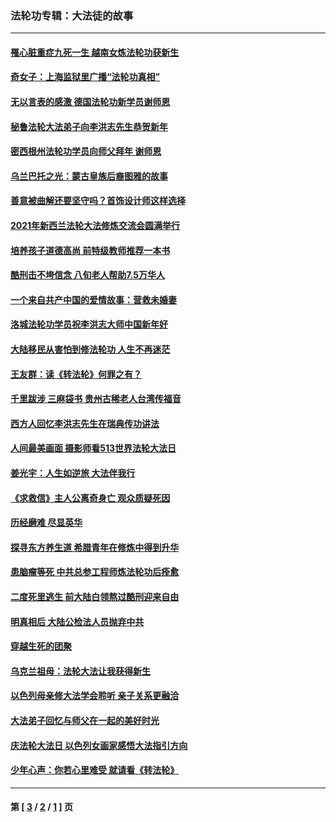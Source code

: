 ### 法轮功专辑：大法徒的故事
---
#### [罹心脏重症九死一生 越南女炼法轮功获新生](../../pages/nf1147481/n13732766.md?06130430) 
#### [奇女子：上海监狱里广播“法轮功真相”](../../pages/nf1147481/n13726443.md?06130430) 
#### [无以言表的感激 德国法轮功新学员谢师恩](../../pages/nf1147481/n13543790.md?06130430) 
#### [秘鲁法轮大法弟子向李洪志先生恭贺新年](../../pages/nf1147481/n13540182.md?06130430) 
#### [密西根州法轮功学员向师父拜年 谢师恩](../../pages/nf1147481/n13538183.md?06130430) 
#### [乌兰巴托之光：蒙古皇族后裔图雅的故事](../../pages/nf1147481/n13155759.md?06130430) 
#### [善意被曲解还要坚守吗？首饰设计师这样选择](../../pages/nf1147481/n13077575.md?06130430) 
#### [2021年新西兰法轮大法修炼交流会圆满举行](../../pages/nf1147481/n13033149.md?06130430) 
#### [培养孩子道德高尚 前特级教师推荐一本书](../../pages/nf1147481/n12938640.md?06130430) 
#### [酷刑击不垮信念 八旬老人帮助7.5万华人](../../pages/nf1147481/n12880712.md?06130430) 
#### [一个来自共产中国的爱情故事：营救未婚妻](../../pages/nf1147481/n12778386.md?06130430) 
#### [洛城法轮功学员祝李洪志大师中国新年好](../../pages/nf1147481/n12724685.md?06130430) 
#### [大陆移民从害怕到修法轮功 人生不再迷茫](../../pages/nf1147481/n12414325.md?06130430) 
#### [王友群：读《转法轮》何罪之有？](../../pages/nf1147481/n12408647.md?06130430) 
#### [千里跋涉 三麻袋书 贵州古稀老人台湾传福音](../../pages/nf1147481/n12198750.md?06130430) 
#### [西方人回忆李洪志先生在瑞典传功讲法](../../pages/nf1147481/n12099607.md?06130430) 
#### [人间最美画面 摄影师看513世界法轮大法日](../../pages/nf1147481/n12094118.md?06130430) 
#### [姜光宇：人生如逆旅 大法伴我行](../../pages/nf1147481/n12088664.md?06130430) 
#### [《求救信》主人公离奇身亡 观众质疑死因](../../pages/nf1147481/n11845215.md?06130430) 
#### [历经磨难 尽显英华](../../pages/nf1147481/n11723297.md?06130430) 
#### [探寻东方养生道 希腊青年在修炼中得到升华](../../pages/nf1147481/n11494502.md?06130430) 
#### [患脑瘤等死 中共总参工程师炼法轮功后痊愈](../../pages/nf1147481/n11466682.md?06130430) 
#### [二度死里逃生 前大陆白领熬过酷刑迎来自由](../../pages/nf1147481/n11368594.md?06130430) 
#### [明真相后 大陆公检法人员抛弃中共](../../pages/nf1147481/n11358618.md?06130430) 
#### [穿越生死的团聚](../../pages/nf1147481/n11258922.md?06130430) 
#### [乌克兰祖母：法轮大法让我获得新生](../../pages/nf1147481/n11269457.md?06130430) 
#### [以色列母亲修大法学会聆听 亲子关系更融洽](../../pages/nf1147481/n11268195.md?06130430) 
#### [大法弟子回忆与师父在一起的美好时光](../../pages/nf1147481/n11267759.md?06130430) 
#### [庆法轮大法日 以色列女画家感悟大法指引方向](../../pages/nf1147481/n11267735.md?06130430) 
#### [少年心声：你若心里难受 就请看《转法轮》](../../pages/nf1147481/n11267496.md?06130430) 

---
#### 第 [ [3](./3.md?06130430) / [2](./2.md?06130430) / [1](./1.md?06130430) ] 页
